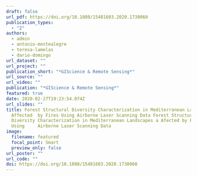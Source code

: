 ```yaml
---
draft: false
url_pdf: https://doi.org/10.1080/15481603.2020.1738060
publication_types:
  - "2"
authors:
  - admin
  - antonio-montealegre
  - teresa-lamelas
  - dario-domingo
url_dataset: ""
url_project: ""
publication_short: "*GIScience & Remote Sensing*"
url_source: ""
url_video: ""
publication: "*GIScience & Remote Sensing*"
featured: true
date: 2020-02-27T19:23:54.074Z
url_slides: ""
title: Forest Structural Diversity Characterization in Mediterranean Landscapes
  Affected 	by Fires Using Airborne Laser Scanning Data Forest Structural
  Diversity Characterization in Mediterranean Landscapes a Afected by Fires
  Using 	Airborne Laser Scanning Data
image:
  filename: featured
  focal_point: Smart
  preview_only: false
url_poster: ""
url_code: ""
doi: https://doi.org/10.1080/15481603.2020.1738060
---
```

